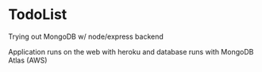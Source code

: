# TodoList
Trying out MongoDB w/ node/express backend

Application runs on the web with heroku and database runs with MongoDB Atlas (AWS) 
